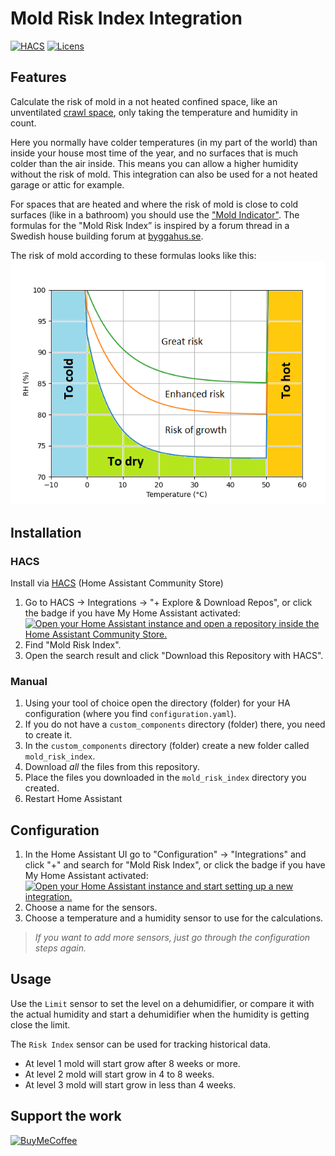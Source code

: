 # Mold Risk Index Integration

[![HACS][hacsbadge]][hacslink]
[![Licens][licensebadge]][licenslink]

## Features

Calculate the risk of mold in a not heated confined space, like an unventilated [crawl space](https://en.wikipedia.org/wiki/Crawl_space), only taking the temperature and humidity in count.

Here you normally have colder temperatures (in my part of the world) than inside your house most time of the year, and no surfaces that is much colder than the air inside. This means you can allow a higher humidity without the risk of mold. This integration can also be used for a not heated garage or attic for example.

For spaces that are heated and where the risk of mold is close to cold surfaces (like in a bathroom) you should use the ["Mold Indicator"](https://www.home-assistant.io/integrations/mold_indicator/).
The formulas for the "Mold Risk Index” is inspired by a forum thread in a Swedish house building forum at [byggahus.se](https://www.byggahus.se/forum/threads/formel-foer-riskkurva.311612).

The risk of mold according to these formulas looks like this:
![Graph](/plot.png)

## Installation

### HACS

Install via [HACS][hacslink] (Home Assistant Community Store)

1. Go to HACS -> Integrations -> "+ Explore & Download Repos",  or click the badge if you have My Home Assistant activated:  
[![Open your Home Assistant instance and open a repository inside the Home Assistant Community Store.][mybadgehacs]][mylinkhacs]
1. Find "Mold Risk Index".
1. Open the search result and click "Download this Repository with HACS".

### Manual

1. Using your tool of choice open the directory (folder) for your HA configuration (where you find `configuration.yaml`).
1. If you do not have a `custom_components` directory (folder) there, you need to create it.
1. In the `custom_components` directory (folder) create a new folder called `mold_risk_index`.
1. Download _all_ the files from this repository.
1. Place the files you downloaded in the `mold_risk_index` directory you created.
1. Restart Home Assistant

## Configuration

1. In the Home Assistant UI go to "Configuration" -> "Integrations" and click "+" and search for "Mold Risk Index", or click the badge if you have My Home Assistant activated:  
[![Open your Home Assistant instance and start setting up a new integration.][mybadge]][mylink]
1. Choose a name for the sensors.
1. Choose a temperature and a humidity sensor to use for the calculations.

>_If you want to add more sensors, just go through the configuration steps again._

## Usage

Use the `Limit` sensor to set the level on a dehumidifier, or compare it with the actual humidity and start a dehumidifier when the humidity is getting close the limit.</p>

The `Risk Index` sensor can be used for tracking historical data.

- At level 1 mold will start grow after 8 weeks or more.
- At level 2 mold will start grow in 4 to 8 weeks.
- At level 3 mold will start grow in less than 4 weeks.

## Support the work

[![BuyMeCoffee][coffeebadge]][coffeelink]



[hacslink]: https://hacs.xyz
[hacsbadge]: https://img.shields.io/badge/HACS-Default-41BDF5.svg
[licensebadge]: https://img.shields.io/badge/licens-MIT-41BDF5.svg
[licenslink]: LICENSE.txt
[mybadge]: https://my.home-assistant.io/badges/config_flow_start.svg
[mylink]: https://my.home-assistant.io/redirect/config_flow_start/?domain=mold_risk_index
[mybadgehacs]: https://my.home-assistant.io/badges/hacs_repository.svg
[mylinkhacs]: https://my.home-assistant.io/redirect/hacs_repository/?owner=Strixx76&repository=mold_risk_index
[coffeelink]: https://www.buymeacoffee.com/76strixx
[coffeebadge]: https://www.buymeacoffee.com/assets/img/custom_images/orange_img.png
